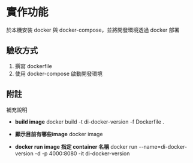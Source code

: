 # 實作功能
於本機安裝 docker 與 docker-compose，並將開發環境透過 docker 部署

## 驗收方式
1. 撰寫 dockerfile
2. 使用 docker-compose 啟動開發環境

## 附註
補充說明


- **build image**
docker build -t di-docker-version -f Dockerfile .

- **顯示目前有哪些image**
docker image

- **docker run image 指定 container 名稱**
docker run --name=di-docker-version -d -p 4000:8080 -it di-docker-version 